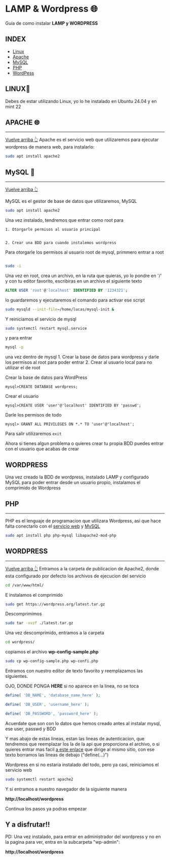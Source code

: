 # LAMP & Wordpress 🌐

 Guía de como instalar **LAMP y WORDPRESS**

## INDEX
- [Linux](#Lamp)
- [Apache](#lAmp)
- [MySQL](#laMp)
- [PHP](#lamP)
- [WordPess](#WordPress)

## LINUX🐧

Debes de estar utilizando Linux, yo lo he instalado en Ubuntu 24.04 y en mint 22

## APACHE 🌐
------------------------------------------------------------
[Vuelve arriba 👆](#Lamp)
Apache es el servicio web que utilizaremos para ejecutar wordpress de manera web, para instalarlo:

```bash 
sudo apt install apache2 
```

## MySQL 📂
-------------------------------------------------------------
[Vuelve arriba 👆](#Amp)

MySQL es el gestor de base de datos que utilizaremos, MySQL

```bash
sudo apt install apache2
```

Una vez instalado, tendremos que entrar como root para 


    1. Otorgarle permisos al usuario principal


    2. Crear una BDD para cuando instalemos wordpress


Para otorgarle los permisos al usuario root de mysql, primmero entrar a root

```bash

sudo -i

```

Una vez en root, crea un archivo, en la ruta que quieras, yo lo pondre en '/' y con tu editor favorito, escribiras en un archivo el siguiente texto

```sql
ALTER USER 'root'@'localhost' IDENTIFIED BY '1234321'; 
``` 

lo guardaremos y ejecutaremos el comando para activar ese script

```bash
sudo mysqld --init-file=/home/lucas/mysql-init &
```

Y reiniciamos el servicio de mysql

```bash
sudo systemctl restart mysql.service
```

y para entrar

```bash
mysql -p
```

una vez dentro de mysql
    1. Crear la base de datos para wordpress y darle los permisos al root para poder entrar
    2. Crear al usuario local para no utilizar el de root 

Crear la base de datos para WordPress

```mysql
mysql>CREATE DATABASE wordpress;
```

Crear el usuario 
```mysql
mysql>CREATE USER 'user'@'localhost' IDENTIFIED BY 'passwd';
```

Darle los permisos de todo
```mysql
mysql> GRANT ALL PRIVILEGES ON *.* TO 'user'@'localhost';
```
Para salir utilizaremos
``
exit
``

Ahora si tienes algun problema o quieres crear tu propia BDD puedes entrar con el usuario que acabas de crear

## WORDPRESS 

Una vez creado la BDD de wordpress, instalado LAMP y configurado MySQL para poder entrar desde un usuario propio, instalamos el comprimido de Wordpress

## PHP
---------------------------
PHP es el lenguaje de programacion que utilizara Wordpress, asi que hace falta conectarlo con el [servicio web](#Lamp) y [MySQL](#laMp)

```bash
sudo apt install php php-mysql libapache2-mod-php
```


## WORDPRESS
---------------------------
[Vuelve arriba 👆](#WordPress)
Entramos a la carpeta de publicacion de Apache2, donde esta configurado por defecto los archivos de ejecucion del servicio

```bash
cd /var/www/html/
```

E instalamos el comprimido

```bash
sudo get https://wordpress.org/latest.tar.gz
```
Descomprimimos

```bash
sudo tar -xvzf ./latest.tar.gz
```

Una vez descomprimido, entramos a la carpeta


```bash
cd wordpress/
```
copiamos el archivo **wp-config-sample.php**

```bash
sudo cp wp-config-sample.php wp-confi.php
```

Entramos con nuestro editor de texto favorito y reemplazamos las siguientes.

OJO, DONDE PONGA **HERE** si no aparece en la linea, no se toca


```php
define( 'DB_NAME', 'database_name_here' );

define( 'DB_USER', 'username_here' );

define( 'DB_PASSWORD', 'password_here' );

```
Acuerdate que son con lo datos que hemos creado antes al instalar mysql, ese user, passwd y BDD

Y mas abajo de estas lineas, estan las lineas de autenticacion, que tendremos que reemplazar los la de la api que proporciona el archivo, o si quieres entrar mas facil
[a este enlace](https://api.wordpress.org/secret-key/1.1/salt/) que dirige al mismo sitio, con ese texto borramos las lineas de debajo ("define(...)")

Wordpress en si no estaria instalado del todo, pero ya casi, reiniciamos el servicio web

```bash
sudo systemctl restart apache2
```

Y si entramos a nuestro navegador de la siguiente manera

**http://localhost/wordpress**

Continua los pasos ya podras empezar

## Y a disfrutar!! 

PD: Una vez instalado, para entrar en administrador del wordpress y no en la pagina para ver, entra en la subcarpeta "wp-admin":

**http://localhost/wordpress**

